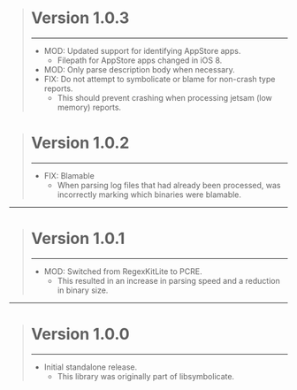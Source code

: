 > # Version 1.0.3
> - - -
> * MOD: Updated support for identifying AppStore apps.
>     * Filepath for AppStore apps changed in iOS 8.
> * MOD: Only parse description body when necessary.
> * FIX: Do not attempt to symbolicate or blame for non-crash type reports.
>     * This should prevent crashing when processing jetsam (low memory) reports.

> # Version 1.0.2
> - - -
> * FIX: Blamable
>     * When parsing log files that had already been processed, was incorrectly marking which binaries were blamable.

- - -

> # Version 1.0.1
> - - -
> * MOD: Switched from RegexKitLite to PCRE.
>     * This resulted in an increase in parsing speed and a reduction in binary size.

- - -

> # Version 1.0.0
> - - -
> * Initial standalone release.
>     * This library was originally part of libsymbolicate.
